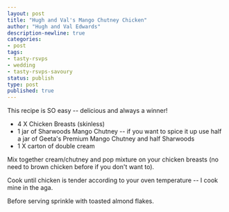 ```yaml
---
layout: post
title: "Hugh and Val's Mango Chutney Chicken"
author: "Hugh and Val Edwards"
description-newline: true
categories:
- post
tags:
- tasty-rsvps
- wedding
- tasty-rsvps-savoury
status: publish
type: post
published: true
---
```


This recipe is SO easy -- delicious and always a winner!

* 4 X Chicken Breasts (skinless)
* 1 jar of Sharwoods Mango Chutney -- if you want to spice it up use half a jar of Geeta's Premium Mango Chutney and half Sharwoods
* 1 X carton of double cream

Mix together cream/chutney and pop mixture on your chicken breasts (no need to brown chicken before if you don't want to).

Cook until chicken is tender according to your oven temperature -- I cook mine in the aga.

Before serving sprinkle with toasted almond flakes.
